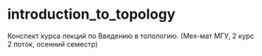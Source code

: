 # introduction_to_topology
 Конспект курса лекций по Введению в топологию. (Мех-мат МГУ, 2 курс 2 поток, осенний семестр)
